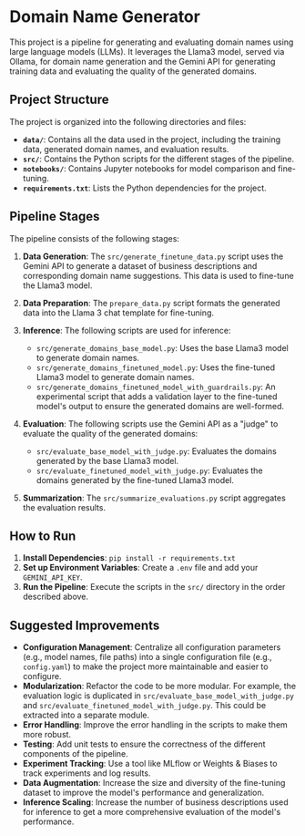 # Domain Name Generator

This project is a pipeline for generating and evaluating domain names using large language models (LLMs). It leverages the Llama3 model, served via Ollama, for domain name generation and the Gemini API for generating training data and evaluating the quality of the generated domains.

## Project Structure

The project is organized into the following directories and files:

- **`data/`**: Contains all the data used in the project, including the training data, generated domain names, and evaluation results.
- **`src/`**: Contains the Python scripts for the different stages of the pipeline.
- **`notebooks/`**: Contains Jupyter notebooks for model comparison and fine-tuning.
- **`requirements.txt`**: Lists the Python dependencies for the project.

## Pipeline Stages

The pipeline consists of the following stages:

1.  **Data Generation**: The `src/generate_finetune_data.py` script uses the Gemini API to generate a dataset of business descriptions and corresponding domain name suggestions. This data is used to fine-tune the Llama3 model.

2.  **Data Preparation**: The `prepare_data.py` script formats the generated data into the Llama 3 chat template for fine-tuning.

3.  **Inference**: The following scripts are used for inference:
    - `src/generate_domains_base_model.py`: Uses the base Llama3 model to generate domain names.
    - `src/generate_domains_finetuned_model.py`: Uses the fine-tuned Llama3 model to generate domain names.
    - `src/generate_domains_finetuned_model_with_guardrails.py`: An experimental script that adds a validation layer to the fine-tuned model's output to ensure the generated domains are well-formed.

4.  **Evaluation**: The following scripts use the Gemini API as a "judge" to evaluate the quality of the generated domains:
    - `src/evaluate_base_model_with_judge.py`: Evaluates the domains generated by the base Llama3 model.
    - `src/evaluate_finetuned_model_with_judge.py`: Evaluates the domains generated by the fine-tuned Llama3 model.

5.  **Summarization**: The `src/summarize_evaluations.py` script aggregates the evaluation results.

## How to Run

1.  **Install Dependencies**: `pip install -r requirements.txt`
2.  **Set up Environment Variables**: Create a `.env` file and add your `GEMINI_API_KEY`.
3.  **Run the Pipeline**: Execute the scripts in the `src/` directory in the order described above.

## Suggested Improvements

- **Configuration Management**: Centralize all configuration parameters (e.g., model names, file paths) into a single configuration file (e.g., `config.yaml`) to make the project more maintainable and easier to configure.
- **Modularization**: Refactor the code to be more modular. For example, the evaluation logic is duplicated in `src/evaluate_base_model_with_judge.py` and `src/evaluate_finetuned_model_with_judge.py`. This could be extracted into a separate module.
- **Error Handling**: Improve the error handling in the scripts to make them more robust.
- **Testing**: Add unit tests to ensure the correctness of the different components of the pipeline.
- **Experiment Tracking**: Use a tool like MLflow or Weights & Biases to track experiments and log results.
- **Data Augmentation**: Increase the size and diversity of the fine-tuning dataset to improve the model's performance and generalization.
- **Inference Scaling**: Increase the number of business descriptions used for inference to get a more comprehensive evaluation of the model's performance.
